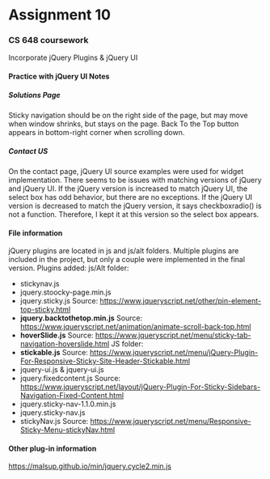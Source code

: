 # Assignment 10

### CS 648 coursework
Incorporate jQuery Plugins & jQuery UI

#### Practice with jQuery UI Notes
##### Solutions Page
Sticky navigation should be on the right side of the page, but may move when window shrinks, but stays on the page.
Back To the Top button appears in bottom-right corner when scrolling down.
##### Contact US
On the contact page, jQuery UI source examples were used for widget implementation. There seems to be issues with matching versions of jQuery and jQuery UI.  If the jQuery version is increased to match jQuery UI, the select box has odd behavior, but there are no exceptions.  If the jQuery UI version is decreased to match the jQuery version, it says checkboxradio() is not a function.  Therefore, I kept it at this version so the select box appears.

#### File information
jQuery plugins are located in js and js/alt folders.
Multiple plugins are included in the project, but only a couple were implemented in the final version.
Plugins added:
js/Alt folder:
- stickynav.js
- jquery.stoocky-page.min.js
- jquery.sticky.js  Source: https://www.jqueryscript.net/other/pin-element-top-sticky.html
- **jquery.backtothetop.min.js**  Source: https://www.jqueryscript.net/animation/animate-scroll-back-top.html
- **hoverSlide.js**  Source: https://www.jqueryscript.net/menu/sticky-tab-navigation-hoverslide.html
JS folder:
- **stickable.js**  Source: https://www.jqueryscript.net/menu/jQuery-Plugin-For-Responsive-Sticky-Site-Header-Stickable.html
- jquery-ui.js & jquery-ui.js 
- jquery.fixedcontent.js  Source: https://www.jqueryscript.net/layout/jQuery-Plugin-For-Sticky-Sidebars-Navigation-Fixed-Content.html
- jquery.sticky-nav-1.1.0.min.js
- jquery.sticky-nav.js
- stickyNav.js  Source: https://www.jqueryscript.net/menu/Responsive-Sticky-Menu-stickyNav.html

#### Other plug-in information
https://malsup.github.io/min/jquery.cycle2.min.js
